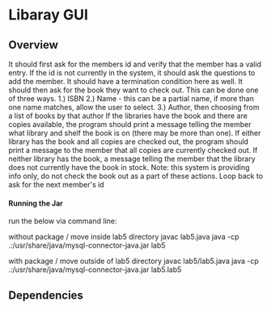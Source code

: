 # Libaray GUI

## Overview
It should first ask for the members id and verify that the member has a valid entry. If the id is not currently in the system, it should ask the questions to add the member. It should have a termination condition here as well.
It should then ask for the book they want to check out. This can be done one of three ways.
1.) ISBN
2.) Name - this can be a partial name, if more than one name matches, allow the user to select.
3.) Author, then choosing from a list of books by that author
If the libraries have the book and there are copies available, the program should print a message telling the member what library and shelf the book is on (there may be more than one).
If either library has the book and all copies are checked out, the program should print a message to the member that all copies are currently checked out.
If neither library has the book, a message telling the member that the library does not currently have the book in stock.
Note: this system is providing info only, do not check the book out as a part of these actions.
Loop back to ask for the next member's id

#### Running the Jar
run the below via command line:

without package / move inside lab5 directory
javac lab5.java
java -cp .:/usr/share/java/mysql-connector-java.jar lab5


with package / move outside of lab5 directory
javac lab5/lab5.java
java -cp .:/usr/share/java/mysql-connector-java.jar lab5.lab5

## Dependencies
